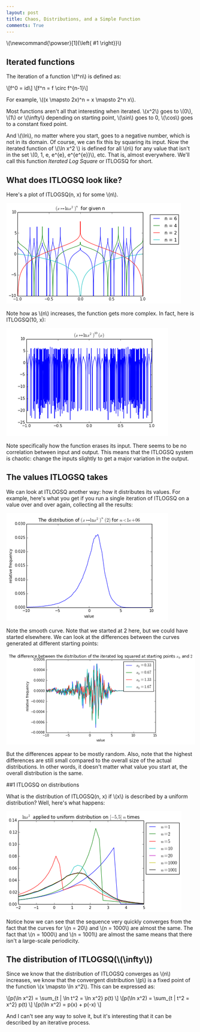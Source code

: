 ```yaml
---
layout: post
title: Chaos, Distributions, and a Simple Function
comments: True
---
```


\\(\newcommand{\powser}[1]{\left\{ #1 \right\}}\\)

## Iterated functions

The iteration of a function \\(f^n\\) is defined as:

\\[f^0 = id\\]
\\[f^n = f \circ f^{n-1}\\]

For example, \\((x \mapsto 2x)^n = x \mapsto 2^n x\\).

Most functions aren't all that interesting when iterated. \\(x^2\\) goes to \\(0\\), \\(1\\) or \\(\infty\\) depending on starting point, \\(\sin\\) goes to 0, \\(\cos\\) goes to a constant fixed point.

And \\(\ln\\), no matter where you start, goes to a negative number, which is not in its domain. Of course, we can fix this by squaring its input. Now the iterated function of \\(\ln x^2 \\) is defined for all \\(n\\) for any value that isn't in the set \\(0, 1, e, e^{e}, e^{e^{e}}\\), etc. That is, almost everywhere. We'll call this function *Iterated Log Square* or ITLOGSQ for short.

## What does ITLOGSQ look like?

Here's a plot of ITLOGSQ(n, x) for some \\(n\\).

<img src="/resources/2016-05-19/iter_lows.png" />

Note how as \\(n\\) increases, the function gets more complex. In fact, here is ITLOGSQ(10, x):

<img src="/resources/2016-05-19/iter_10.png" />

Note specifically how the function erases its input. There seems to be no correlation between input and output. This means that the ITLOGSQ system is chaotic: change the inputs slightly to get a major variation in the output.

## The values ITLOGSQ takes

We can look at ITLOGSQ another way: how it distributes its values. For example, here's what you get if you run a single iteration of ITLOGSQ on a value over and over again, collecting all the results:

<img src="/resources/2016-05-19/iter_lots.png" />

Note the smooth curve. Note that we started at 2 here, but we could have started elsewhere. We can look at the differences between the curves generated at different starting points:

<img src="/resources/2016-05-19/diffs.png" />

But the differences appear to be mostly random. Also, note that the highest differences are still small compared to the overall size of the actual distributions. In other words, it doesn't matter what value you start at, the overall distribution is the same.

##1 ITLOGSQ on distributions

What is the distribution of ITLOGSQ(n, x) if \\(x\\) is described by a uniform distribution? Well, here's what happens:

<img src="/resources/2016-05-19/distro_iter.png" />

Notice how we can see that the sequence very quickly converges from the fact that the curves for \\(n = 20\\) and \\(n = 1000\\) are almost the same. The fact that \\(n = 1000\\) and \\(n = 1001\\) are almost the same means that there isn't a large-scale periodicity.

## The distribution of ITLOGSQ(\\(\infty\\))

Since we know that the distribution of ITLOGSQ converges as \\(n\\) increases, we know that the convergent distribution \\(p\\) is a fixed point of the function \\(x \mapsto \ln x^2\\). This can be expressed as:

\\[p(\ln x^2) = \sum_{t \| \ln t^2 = \ln x^2} p(t) \\]
\\[p(\ln x^2) = \sum_{t \| t^2 = x^2} p(t) \\]
\\[p(\ln x^2) = p(x) + p(-x) \\]

And I can't see any way to solve it, but it's interesting that it can be described by an iterative process.